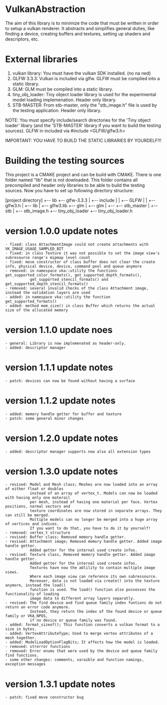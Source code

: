 # VulkanAbstraction
The aim of this library is to minimize the code that must be written in order to setup a vulkan renderer.
It abstracts and simplifies general duties, like finding a device, creating buffers and textures, setting up shaders and descriptors, etc.

# External libraries
1) vulkan library: You must have the vulkan SDK installed. (no na ned)
2) GLFW 3.3.3: Vulkan is included via glfw. GLFW must be complied into a static library.
3) GLM: GLM must be compiled into a static library.
5) tiny_obj_loader: Tiny object loader library is used for the experimental model loading implemenation. Header only library.
4) STB-MASTER: From stb-master, only the "stb_image.h" file is used by the testing application. Header only library.

NOTE: You must specify include/search directories for the 'Tiny object loader' libary (and the 'STB-MASTER' library if you want to build
the testing sources).
GLFW in included via #include <GLFW/glfw3.h>

IMPORTANT: YOU HAVE TO BUILD THE STATIC LIBRARIES BY YOURDELF!!!

# Building the testing sources
This project is a CMAKE project and can be build with CMAKE.
There is one folder named "lib" that is not dowloaded.
This folder contains all precompiled and header only libraries to be able to build the testing sources.
Now you have to set up following directory structure:

[project directory]
+-- lib
    +-- glfw-3.3.3
    |   +-- include
    |   |   +-- GLFW
    |   |       +-- glfw3.h
    |   +-- lib
    |       +-- glfw3.lib
    +-- glm
    |   +-- glm
    |       +-- <all glm related files>
    +-- stb_master
    |   +-- stb
    |       +-- stb_image.h
    +-- tiny_obj_loader
        +-- tiny_obj_loader.h

# version 1.0.0 update notes
    - fixed: class AttachmentImage could not create attachments with VK_IMAGE_USAGE_SAMPLED_BIT
    - fixed: in class Texture it was not possible to set the image view's subresource range's mipmap level count
    - fixed: move constructor of class buffer does not clear the create info, physical device, device, command pool and queue anymore
    - removed: in namespace vka::utility the functions get_supported_color_formats(), get_supported_depth_formats(), 
               get_supported_stencil_formats() and get_supported_depth_stencil_formats()
    - removed: several invalid checks of the class Attachment image, instead the validation layers are used
    - added: in namespace vka::utility the function get_supported_formats()
    - added: method mem_size() in class Buffer which returns the actual size of the allocated memory

# version 1.1.0 update noes
    - general: Library is now implemenated as header-only.
    - added: descriptor manager

# version 1.1.1 update notes
    - patch: devices can now be found without having a surface

# version 1.1.2 update notes
    - added: memory handle getter for buffer and texture
    - patch: some general minor changes

# version 1.2.0 update notes
    - added: descriptor manager supports now also all extension types

# version 1.3.0 update notes
    - revised: Model and Mesh class; Meshes are now loaded into an array of either float or doubles
               instead of an array of vertex_t. Models can now be loaded with having only one materail
               per mesh, instead of having one material per face. Vertex positions, normal vectors and
               texture coordinates are now stored in separate arrays. They can still be merged.
               Multiple models can no longer be merged into a huge array of vertices and indices.
               If you want to do that, you have to do it by yourself!
    - removed: vertex_t structure
    - revised: Buffer class; Removed memory handle getter.
    - revised: Attachment image; Removed memory handle getter. Added image handle getter.
               Added getter for the internal used create infos.
    - revised: Texture class, Removed memory handle getter. Added image handle getter.
               Added getter for the internal used create infos.
               Textures have now the ablility to contain multiple image views.
               Where each image view can reference its own subressource.
               Moreover, data is not loaded via create() into the texture anymore, instead the load()
               function is used. The load() function also possesses the functionality of loading 
               image data to different array layers separatly.
    - revised: The find device and find queue family index funtions do not return an error code anymore.
               Instead, they return the index of the found device or queue family or VKA_NPOS,
               if no device or queue family was found.
    - added: format_sizeof(); This function converts a vulkan format to a size in bytes.
    - added: VertexAttributeType; Used to merge vertex attributes of a mesh together.
    - added: ModelLoadOptionFlagBits; It affects how the model is loaded.
    - removed: strerror functions
    - removed: Error enums that were used by the device and queue family find functions.
    - some other changes: comments, varaible and function namings, exception messages

# version 1.3.1 update notes
    - patch: fixed move constructor bug
